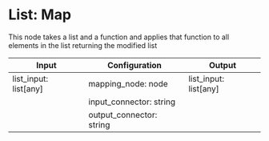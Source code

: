 # List: Map

This node takes a list and a function and applies that function to all elements in the list returning the modified list

| Input                 | Configuration             | Output                |
| --------------------  | ------------------------  | --------------------- |
| list_input: list[any] |  mapping_node: node       | list_input: list[any] |
|                       |  input_connector: string  |                       |
|                       |  output_connector: string |                       |